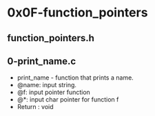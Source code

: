 # 0x0F-function_pointers
## function_pointers.h
## 0-print_name.c
* print_name - function that prints a name.
* @name: input string.
* @f: input pointer function
* @*: input char pointer for function f
* Return : void
